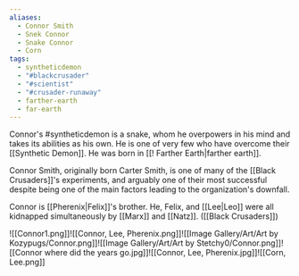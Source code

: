 ```yaml
---
aliases:
  - Connor Smith
  - Snek Connor
  - Snake Connor
  - Corn
tags:
  - syntheticdemon
  - "#blackcrusader"
  - "#scientist"
  - "#crusader-runaway"
  - farther-earth
  - far-earth
---
```

Connor's #syntheticdemon is a snake, whom he overpowers in his mind and takes its abilities as his own. He is one of very few who have overcome their [[Synthetic Demon]]. He was born in [[! Farther Earth|farther earth]].

Connor Smith, originally born Carter Smith, is one of many of the [[Black Crusaders]]'s experiments, and arguably one of their most successful despite being one of the main factors leading to the organization's downfall.

Connor is [[Pherenix|Felix]]'s brother. He, Felix, and [[Lee|Leo]] were all kidnapped simultaneously by [[Marx]] and [[Natz]]. ([[Black Crusaders]])

![[Connor1.png]]![[Connor, Lee, Pherenix.png]]![[Image Gallery/Art/Art by Kozypugs/Connor.png]]![[Image Gallery/Art/Art by Stetchy0/Connor.png]]![[Connor where did the years go.jpg]]![[Connor, Lee, Pherenix.jpg]]![[Corn, Lee.png]]